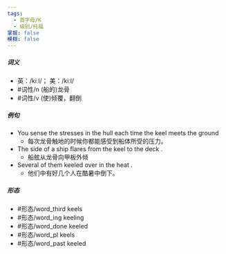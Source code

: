 ```yaml
---
tags:
  - 首字母/K
  - 级别/托福
掌握: false
模糊: false
---
```

##### 词义
- 英：/kiːl/； 美：/kiːl/
- #词性/n  (船的)龙骨
- #词性/v  (使)倾覆，翻倒
##### 例句
- You sense the stresses in the hull each time the keel meets the ground
	- 每次龙骨触地的时候你都能感受到船体所受的压力。
- The side of a ship flares from the keel to the deck .
	- 船舷从龙骨向甲板外倾
- Several of them keeled over in the heat .
	- 他们中有好几个人在酷暑中倒下。
##### 形态
- #形态/word_third keels
- #形态/word_ing keeling
- #形态/word_done keeled
- #形态/word_pl keels
- #形态/word_past keeled
